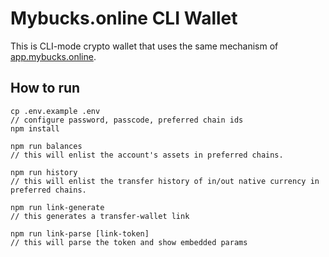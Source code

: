 # Mybucks.online CLI Wallet

This is CLI-mode crypto wallet that uses the same mechanism of [app.mybucks.online](https://app.mybucks.online).

## How to run

```
cp .env.example .env
// configure password, passcode, preferred chain ids
npm install

npm run balances
// this will enlist the account's assets in preferred chains.

npm run history
// this will enlist the transfer history of in/out native currency in preferred chains.

npm run link-generate
// this generates a transfer-wallet link

npm run link-parse [link-token]
// this will parse the token and show embedded params
```
